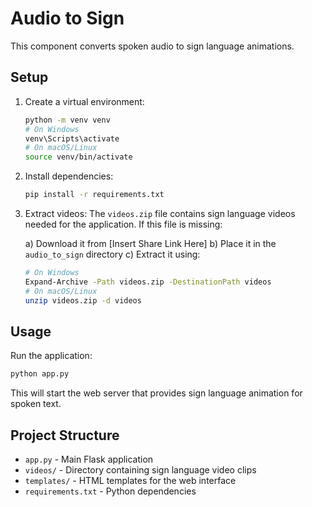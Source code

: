 # Audio to Sign

This component converts spoken audio to sign language animations.

## Setup

1. Create a virtual environment:
   ```bash
   python -m venv venv
   # On Windows
   venv\Scripts\activate
   # On macOS/Linux
   source venv/bin/activate
   ```

2. Install dependencies:
   ```bash
   pip install -r requirements.txt
   ```

3. Extract videos:
   The `videos.zip` file contains sign language videos needed for the application. If this file is missing:
   
   a) Download it from [Insert Share Link Here]
   b) Place it in the `audio_to_sign` directory
   c) Extract it using:
      ```bash
      # On Windows
      Expand-Archive -Path videos.zip -DestinationPath videos
      # On macOS/Linux
      unzip videos.zip -d videos
      ```

## Usage

Run the application:
```bash
python app.py
```

This will start the web server that provides sign language animation for spoken text.

## Project Structure

- `app.py` - Main Flask application
- `videos/` - Directory containing sign language video clips
- `templates/` - HTML templates for the web interface
- `requirements.txt` - Python dependencies 